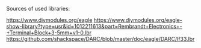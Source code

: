 Sources of used libraries:

https://www.diymodules.org/eagle
https://www.diymodules.org/eagle-show-library?type=usr&id=1012211613&part=Rembrandt+Electronics+-+Terminal+Block+3-5mm+v1-0.lbr
https://github.com/shackspace/DARC/blob/master/doc/eagle/DARC/lf33.lbr




